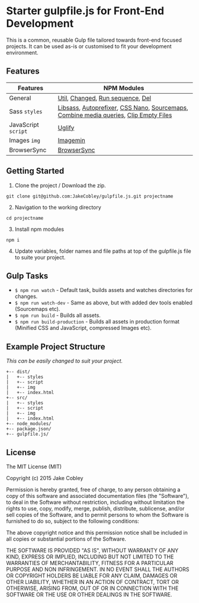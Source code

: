 # Starter gulpfile.js for Front-End Development
This is a common, reusable Gulp file tailored towards front-end focused projects. It can be used as-is or customised to fit your development environment.

## Features
| Features          | NPM Modules                                              |
| ----------------- |--------------------------------------------------------|
| General           | [Util](https://www.npmjs.com/package/gulp-util), [Changed](https://www.npmjs.com/package/gulp-changed), [Run sequence](https://www.npmjs.com/package/run-sequence), [Del](https://www.npmjs.com/package/del) |
| Sass `styles`       | [Libsass](https://www.npmjs.com/package/node-sass), [Autoprefixer](https://www.npmjs.com/package/gulp-autoprefixer), [CSS Nano](https://www.npmjs.com/package/gulp-cssnano), [Sourcemaps](https://www.npmjs.com/package/gulp-sourcemaps), [Combine media queries](https://www.npmjs.com/package/gulp-combine-mq), [Clip Empty Files](https://www.npmjs.com/package/gulp-clip-empty-files) |
| JavaScript `script`   | [Uglify](https://www.npmjs.com/package/gulp-uglify) |
| Images `img`      | [Imagemin](https://www.npmjs.com/package/gulp-imagemin) |
| BrowserSync      | [BrowserSync](https://www.browsersync.io/docs/gulp) |

## Getting Started
1. Clone the project / Download the zip.
```
git clone git@github.com:JakeCobley/gulpfile.js.git projectname
```
2. Navigation to the working directory
```
cd projectname
```
3. Install npm modules
```
npm i
```
4. Update variables, folder names and file paths at top of the gulpfile.js file to suite your project.

## Gulp Tasks
* `$ npm run watch` - Default task, builds assets and watches directories for changes.
* `$ npm run watch-dev` - Same as above, but with added dev tools enabled (Sourcemaps etc).
* `$ npm run build` - Builds all assets.
* `$ npm run build-production` - Builds all assets in production format (Minified CSS and JavaScript, compressed Images etc).


## Example Project Structure
*This can be easily changed to suit your project.*
```
+-- dist/
|   +-- styles
|   +-- script
|   +-- img
|   +-- index.html
+-- src/
|   +-- styles
|   +-- script
|   +-- img
|   +-- index.html
+-- node_modules/
+-- package.json/
+-- gulpfile.js/
```

## License
The MIT License (MIT)

Copyright (c) 2015 Jake Cobley

Permission is hereby granted, free of charge, to any person obtaining a copy
of this software and associated documentation files (the "Software"), to deal
in the Software without restriction, including without limitation the rights
to use, copy, modify, merge, publish, distribute, sublicense, and/or sell
copies of the Software, and to permit persons to whom the Software is
furnished to do so, subject to the following conditions:

The above copyright notice and this permission notice shall be included in all
copies or substantial portions of the Software.

THE SOFTWARE IS PROVIDED "AS IS", WITHOUT WARRANTY OF ANY KIND, EXPRESS OR
IMPLIED, INCLUDING BUT NOT LIMITED TO THE WARRANTIES OF MERCHANTABILITY,
FITNESS FOR A PARTICULAR PURPOSE AND NON INFRINGEMENT. IN NO EVENT SHALL THE
AUTHORS OR COPYRIGHT HOLDERS BE LIABLE FOR ANY CLAIM, DAMAGES OR OTHER
LIABILITY, WHETHER IN AN ACTION OF CONTRACT, TORT OR OTHERWISE, ARISING FROM,
OUT OF OR IN CONNECTION WITH THE SOFTWARE OR THE USE OR OTHER DEALINGS IN THE
SOFTWARE.
